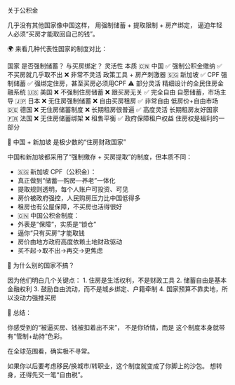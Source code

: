 关于公积金

几乎没有其他国家像中国这样，
用强制储蓄 + 提取限制 + 房产绑定，
逼迫年轻人必须“买房才能取回自己的钱”。


🌍 来看几种代表性国家的制度对比：

国家	是否强制储蓄？	与买房绑定？	灵活性	本质
🇨🇳 中国	✅ 强制公积金缴纳	✅ 不买房就几乎取不出	❌ 非常不灵活	政策工具 + 房产刺激器
🇸🇬 新加坡	✅ CPF 强制储蓄	✅ 强绑定住房，甚至买房必须用CPF	⚠️ 部分灵活	精细设计的全民住房金融系统
🇺🇸 美国	❌ 不强制住房储蓄	❌ 跟买房无关	✅ 完全自由	自愿储蓄，市场主导
🇯🇵 日本	❌ 无住房强制储蓄	❌ 自由买房租房	✅ 非常自由	低房价+自由市场
🇩🇪 德国	❌ 无住房储蓄制度	❌ 长期租房很普遍	✅ 高度灵活	长期租房友好国家
🇫🇷 法国	❌ 无住房储蓄绑架	❌ 租售平衡	✅ 政府保障租户权益	住房权是福利的一部分


🧨 中国 + 新加坡 是极少数的“住房财政国家”

中国和新加坡都采用了“强制缴存 + 买房提取”的制度，但本质不同：
- 🇸🇬 新加坡 CPF（公积金）：
- 真正做到“储蓄—购房—养老”一体化
- 提取规则透明，每个人账户可投资、可见
- 房价被政府强控，人民购房压力比中国低得多
- 租房也有公屋保障，不买房也活得很好
- 🇨🇳 中国公积金制度：
- 外表是“保障”，实质是“锁仓”
- 逼你“只有买房”才能取钱
- 房价由地方政府高度依赖土地财政驱动
- 买不起→取不出→再交→更焦虑


🧠 为什么别的国家不搞？

因为他们明白几个关键点：
	1.	住房是生活权利，不是财政工具
	2.	储蓄自由是基本金融权利
	3.	鼓励自由流动，而不是城乡绑定、户籍牵制
	4.	国家预算不靠卖地，所以没动力强推买房


🧾 总结：

你感受到的“被逼买房、钱被扣着出不来”，
不是你矫情，而是 这个制度本身就带有“管制+劫持”色彩。

在全球范围看，确实极不寻常。

如果你以后要考虑移民/换城市/转职业，这个制度就变成了你脚上的沙包。
想转身，还得先交一笔“自由税”。

